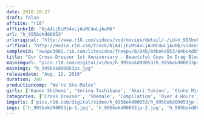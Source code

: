 ```yaml
---
date: 2018-10-27
draft: false
affsite: "r18"
afflinkr18: "NjA4LjEuMS4xLjAuMC4wLjAuMA"
url: "h_995bokd00053"
urloriginal: "http://www.r18.com/videos/vod/movies/detail/-/id=h_995bokd00053"
urlfinal: "http://media.r18.com/track/NjA4LjEuMS4xLjAuMC4wLjAuMA/videos/vod/movies/detail/-/id=h_995bokd00053"
samplevid: "awspv3001.r18.com/litevideo/freepv/8/84b/84bokd053/84bokd053_dmb_w.mp4"
title: "Our Cross-Dresser 1st Anniversary - Beautiful Guys In Drag Blow 20 Amazing Loads"
mainimgurl: "pics.r18.com/digital/video/h_995bokd00053/h_995bokd00053ps.jpg"
mainimgs: "h_995bokd00053ps.jpg"
releasedate: "Aug. 12, 2016"
duration: 240
productioncomp: "We're She-Males"
girls: ['Kanon Shihomi', 'Serina Tachibana', 'Akari Yukino', 'Otoha Miyabi', 'Eri Tsubari', 'Miyu Kanzaki', 'Rindoru Hoshikawa', 'Rara Kurose']
categories: ['Cross Dresser', 'Shemale', 'Compilation', 'Over 4 Hours', 'Hi-Def']
imgurls: ['pics.r18.com/digital/video/h_995bokd00053/h_995bokd00053jp-1.jpg', 'pics.r18.com/digital/video/h_995bokd00053/h_995bokd00053jp-2.jpg', 'pics.r18.com/digital/video/h_995bokd00053/h_995bokd00053jp-3.jpg', 'pics.r18.com/digital/video/h_995bokd00053/h_995bokd00053jp-4.jpg', 'pics.r18.com/digital/video/h_995bokd00053/h_995bokd00053jp-5.jpg', 'pics.r18.com/digital/video/h_995bokd00053/h_995bokd00053jp-6.jpg', 'pics.r18.com/digital/video/h_995bokd00053/h_995bokd00053jp-7.jpg', 'pics.r18.com/digital/video/h_995bokd00053/h_995bokd00053jp-8.jpg', 'pics.r18.com/digital/video/h_995bokd00053/h_995bokd00053jp-9.jpg', 'pics.r18.com/digital/video/h_995bokd00053/h_995bokd00053jp-10.jpg', 'pics.r18.com/digital/video/h_995bokd00053/h_995bokd00053jp-11.jpg', 'pics.r18.com/digital/video/h_995bokd00053/h_995bokd00053jp-12.jpg', 'pics.r18.com/digital/video/h_995bokd00053/h_995bokd00053jp-13.jpg', 'pics.r18.com/digital/video/h_995bokd00053/h_995bokd00053jp-14.jpg', 'pics.r18.com/digital/video/h_995bokd00053/h_995bokd00053jp-15.jpg', 'pics.r18.com/digital/video/h_995bokd00053/h_995bokd00053jp-16.jpg', 'pics.r18.com/digital/video/h_995bokd00053/h_995bokd00053jp-17.jpg', 'pics.r18.com/digital/video/h_995bokd00053/h_995bokd00053jp-18.jpg', 'pics.r18.com/digital/video/h_995bokd00053/h_995bokd00053jp-19.jpg', 'pics.r18.com/digital/video/h_995bokd00053/h_995bokd00053jp-20.jpg']
imgs: ['h_995bokd00053jp-1.jpg', 'h_995bokd00053jp-2.jpg', 'h_995bokd00053jp-3.jpg', 'h_995bokd00053jp-4.jpg', 'h_995bokd00053jp-5.jpg', 'h_995bokd00053jp-6.jpg', 'h_995bokd00053jp-7.jpg', 'h_995bokd00053jp-8.jpg', 'h_995bokd00053jp-9.jpg', 'h_995bokd00053jp-10.jpg', 'h_995bokd00053jp-11.jpg', 'h_995bokd00053jp-12.jpg', 'h_995bokd00053jp-13.jpg', 'h_995bokd00053jp-14.jpg', 'h_995bokd00053jp-15.jpg', 'h_995bokd00053jp-16.jpg', 'h_995bokd00053jp-17.jpg', 'h_995bokd00053jp-18.jpg', 'h_995bokd00053jp-19.jpg', 'h_995bokd00053jp-20.jpg']
---
```

